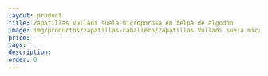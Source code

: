 ```yaml
---
layout: product
title: Zapatillas Vulladi suela microporosa en felpa de algodón
image: img/productos/zapatillas-caballero/Zapatillas Vulladi suela microporosa en felpa de algodón.jpeg
price: 
tags: 
description: 
order: 0
---
```

